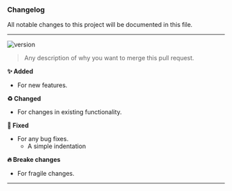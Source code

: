 ### Changelog

All notable changes to this project will be documented in this file.

---

![version][version]

> Any description of why you want to merge this pull request.

**✨ Added**

-   For new features.

**♻️ Changed**

-   For changes in existing functionality.

**🐛 Fixed**

-   For any bug fixes.
    -   A simple indentation

**🔥 Breake changes**

-   For fragile changes.

[version]: https://img.shields.io/badge/version-v0.0.0-EBCB8B?style=for-the-badge&logo=Node.js&logoColor=EBCB8B

---
